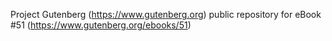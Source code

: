 Project Gutenberg (https://www.gutenberg.org) public repository for eBook #51 (https://www.gutenberg.org/ebooks/51)
